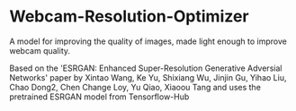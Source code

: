 # Webcam-Resolution-Optimizer
A model for improving the quality of images, made light enough to improve webcam quality.

Based on the 'ESRGAN: Enhanced Super-Resolution Generative Adversial Networks' paper by Xintao Wang, Ke Yu, Shixiang Wu, Jinjin Gu, Yihao Liu, Chao Dong2, Chen Change Loy, Yu Qiao, Xiaoou Tang and uses the pretrained ESRGAN model from Tensorflow-Hub
